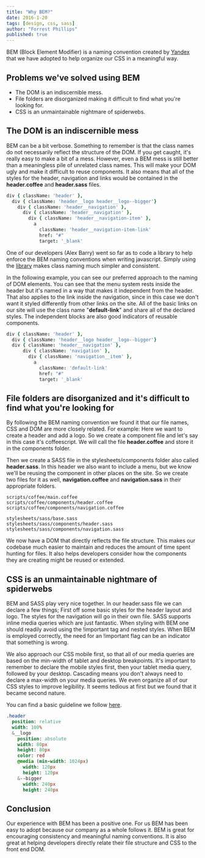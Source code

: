 ```yaml
---
title: "Why BEM?"
date: 2016-1-20
tags: [design, css, sass]
author: "Forrest Phillips"
published: true
---
```


BEM (Block Element Modifier) is a naming convention created by [Yandex](https://en.bem.info/method/) that we have adopted to help organize our CSS in a meaningful way.

## Problems we've solved using BEM

* The DOM is an indiscernible mess.
* File folders are disorganized making it difficult to find what you're looking for.
* CSS is an unmaintainable nightmare of spiderwebs.

## The DOM is an indiscernible mess

BEM can be a bit verbose. Something to remember is that the class names do not necessarily reflect the structure of the DOM. If you get caught, it's really easy to make a bit of a mess. However, even a BEM mess is still better than a meaningless pile of unrelated class names. This will make your DOM ugly and make it difficult to reuse components. It also means that all of the styles for the header, navigation and links would be contained in the **header.coffee** and  **header.sass** files.

```coffeescript
div { className: 'header' },
  div { className: 'header__logo header__logo--bigger'}
    div { className: 'header__navigation' },
      div { className: 'header__navigation' },
        div { className: 'header__navigation-item' },
          a
            className: 'header__navigation-item-link'
            href: "#"
            target: '_blank'
```

One of our developers (Alex Barry) went so far as to code a library to help enforce the BEM naming conventions when writing javascript. Simply using the [library](https://www.npmjs.com/package/bemmer-node) makes class naming much simpler and consistent.

In the following example, you can see our preferred approach to the naming of DOM elements. You can see that the menu system rests inside the header but it's named in a way that makes it independent from the header. That also applies to the link inside the navigation, since in this case we don't want it styled differently from other links on the site. All of the basic links on our site will use the class name "**default-link**" and share all of the declared styles. The independent blocks are also good indicators of reusable components.

```coffeescript
div { className: 'header' },
  div { className: 'header__logo header__logo--bigger'}
  div { className: 'header__navigation' },
      div { className: 'navigation' },
        div { className: 'navigation__item' },
          a
            className: 'default-link'
            href: "#"
            target: '_blank'
```

## File folders are disorganized and it's difficult to find what you're looking for

By following the BEM naming convention we found it that our file names, CSS and DOM are more closely related. For example: Here we want to create a header and add a logo. So we create a component file and let's say in this case it's coffeescript. We will call the file  **header.coffee** and store it in the components folder.

Then we create a SASS file in the stylesheets/components folder also called **header.sass**. In this header we also want to include a menu, but we know we'll be reusing the component in other places on the site. So we create two files for it as well, **navigation.coffee** and **navigation.sass** in their appropriate folders.

```
scripts/coffee/main.coffee
scripts/coffee/components/header.coffee
scripts/coffee/components/navigation.coffee

stylesheets/sass/base.sass
stylesheets/sass/components/header.sass
stylesheets/sass/components/navigation.sass
```

We now have a DOM that directly reflects the file structure. This makes our codebase much easier to maintain and reduces the amount of time spent hunting for files. It also helps developers consider how the components they are creating might be reused or extended.


## CSS is an unmaintainable nightmare of spiderwebs

BEM and SASS play very nice together. In our header.sass file we can declare a few things; First off some basic styles for the header layout and logo. The styles for the navigation will go in their own file. SASS supports inline media queries which are just fantastic. When styling with BEM one should readily avoid using the !important tag and nested styles. When BEM is employed correctly, the need for an !important flag can be an indicator that something is wrong.

We also approach our CSS mobile first, so that all of our media queries are based on the min-width of tablet and desktop breakpoints. It's important to remember to declare the mobile styles first, then your tablet media query, followed by your desktop. Cascading means you don't always need to declare a max-width on your media queries. We even organize all of our CSS styles to improve legibility. It seems tedious at first but we found that it became second nature.

You can find a basic guideline we follow [here](http://codepen.io/ForrestPhillips/pen/oXoOmE?editors=010).

```sass
.header
  position: relative
  width: 100%
  &__logo
    position: absolute
    width: 80px
    height: 80px
    color: red
    @media (min-width: 1024px)
      width: 120px
      height: 120px
    &--bigger
      width: 240px
      height: 240px
```

## Conclusion

Our experience with BEM has been a positive one. For us BEM has been easy to adopt because our company as a whole follows it. BEM is great for encouraging consistency and meaningful naming conventions. It is also great at helping developers directly relate their file structure and CSS to the front end DOM.
